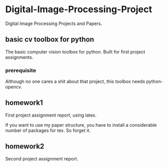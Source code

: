 # Digital-Image-Processing-Project

Digital Image Processing Projects and Papers.

## basic cv toolbox for python

The basic computer vision toolbox for python. Built for first project assignments.

### prerequisite

Although no one cares a shit about that project, this toolbox needs python-opencv.

## homework1

First project assignment report, using latex.

If you want to use my paper structure, you have to install a considerable number of packages for tex. So forget it.

## homework2

Second project assignment report.

